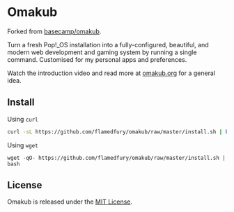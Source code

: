 # Omakub

Forked from [basecamp/omakub](https://github.com/basecamp/omakub/).

Turn a fresh Pop!_OS installation into a fully-configured, beautiful, and modern web development and gaming system by running a single command. Customised for my personal apps and preferences. 

Watch the introduction video and read more at [omakub.org](https://omakub.org) for a general idea.

## Install

Using `curl`
```bash
curl -sL https://github.com/flamedfury/omakub/raw/master/install.sh | bash
```

Using `wget`
```
wget -qO- https://github.com/flamedfury/omakub/raw/master/install.sh | bash
```
## License

Omakub is released under the [MIT License](https://opensource.org/licenses/MIT).
